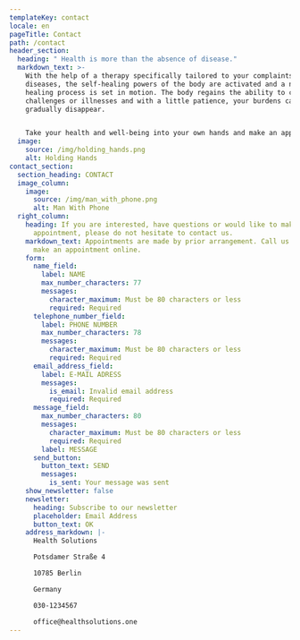 ```yaml
---
templateKey: contact
locale: en
pageTitle: Contact
path: /contact
header_section:
  heading: " Health is more than the absence of disease."
  markdown_text: >-
    With the help of a therapy specifically tailored to your complaints and
    diseases, the self-healing powers of the body are activated and a natural
    healing process is set in motion. The body regains the ability to cope with
    challenges or illnesses and with a little patience, your burdens can
    gradually disappear.


    Take your health and well-being into your own hands and make an appointment with us.
  image:
    source: /img/holding_hands.png
    alt: Holding Hands
contact_section:
  section_heading: CONTACT
  image_column:
    image:
      source: /img/man_with_phone.png
      alt: Man With Phone
  right_column:
    heading: If you are interested, have questions or would like to make an
      appointment, please do not hesitate to contact us.
    markdown_text: Appointments are made by prior arrangement. Call us or easily
      make an appointment online.
    form:
      name_field:
        label: NAME
        max_number_characters: 77
        messages:
          character_maximum: Must be 80 characters or less
          required: Required
      telephone_number_field:
        label: PHONE NUMBER
        max_number_characters: 78
        messages:
          character_maximum: Must be 80 characters or less
          required: Required
      email_address_field:
        label: E-MAIL ADRESS
        messages:
          is_email: Invalid email address
          required: Required
      message_field:
        max_number_characters: 80
        messages:
          character_maximum: Must be 80 characters or less
          required: Required
        label: MESSAGE
      send_button:
        button_text: SEND
        messages:
          is_sent: Your message was sent
    show_newsletter: false
    newsletter:
      heading: Subscribe to our newsletter
      placeholder: Email Address
      button_text: OK
    address_markdown: |-
      Health Solutions

      Potsdamer Straße 4

      10785 Berlin

      Germany

      030-1234567

      office@healthsolutions.one
---
```

